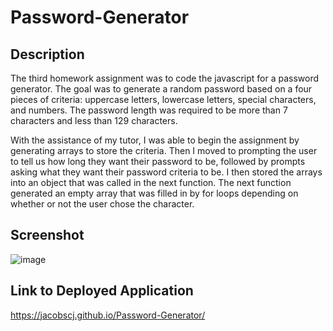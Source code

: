# Password-Generator

## Description

The third homework assignment was to code the javascript for a password generator. The goal was to generate a random password based on a four pieces of criteria: uppercase letters, lowercase letters, special characters, and numbers. The password length was required to be more than 7 characters and less than 129 characters. 

With the assistance of my tutor, I was able to begin the assignment by generating arrays to store the criteria. Then I moved to prompting the user to tell us how long they want their password to be, followed by prompts asking what they want their password criteria to be. I then stored the arrays into an object that was called in the next function. The next function generated an empty array that was filled in by for loops depending on whether or not the user chose the character. 

## Screenshot 

![image](https://user-images.githubusercontent.com/77179391/108794490-cd2dd380-7553-11eb-85cc-da6d5a83d507.png)

## Link to Deployed Application

https://jacobscj.github.io/Password-Generator/

